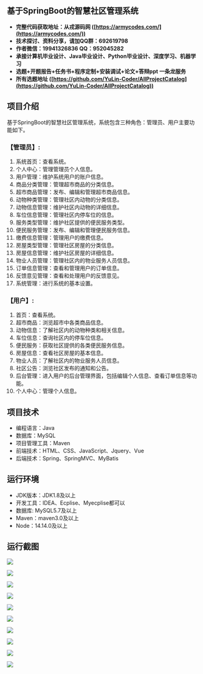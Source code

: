 ## 基于SpringBoot的智慧社区管理系统

- <b>完整代码获取地址：从戎源码网 ([https://armycodes.com/](https://armycodes.com/))</b>
- <b>技术探讨、资料分享，请加QQ群：692619798</b> 
- <b>作者微信：19941326836  QQ：952045282</b> 
- <b>承接计算机毕业设计、Java毕业设计、Python毕业设计、深度学习、机器学习</b>
- <b>选题+开题报告+任务书+程序定制+安装调试+论文+答辩ppt 一条龙服务</b>
- <b>所有选题地址 ([https://github.com/YuLin-Coder/AllProjectCatalog](https://github.com/YuLin-Coder/AllProjectCatalog)) </b>

## 项目介绍
基于SpringBoot的智慧社区管理系统，系统包含三种角色：管理员、用户主要功能如下。

### 【管理员】:
1. 系统首页：查看系统。
2. 个人中心：管理管理员个人信息。
3. 用户管理：维护系统用户的账户信息。
4. 商品分类管理：管理超市商品的分类信息。
5. 超市商品管理：发布、编辑和管理超市商品信息。
6. 动物种类管理：管理社区内动物的分类信息。
7. 动物信息管理：维护社区内动物的详细信息。
8. 车位信息管理：管理社区内停车位的信息。
9. 服务类型管理：维护社区提供的便民服务类型。
10. 便民服务管理：发布、编辑和管理便民服务信息。
11. 缴费信息管理：管理用户的缴费信息。
12. 房屋类型管理：管理社区房屋的分类信息。
13. 房屋信息管理：维护社区房屋的详细信息。
14. 物业人员管理：管理社区内的物业服务人员信息。
15. 订单信息管理：查看和管理用户的订单信息。
16. 反馈意见管理：查看和处理用户的反馈意见。
17. 系统管理：进行系统的基本设置。

### 【用户】:
1. 首页：查看系统。
2. 超市商品：浏览超市中各类商品信息。
3. 动物信息：了解社区内的动物种类和相关信息。
4. 车位信息：查询社区内的停车位信息。
5. 便民服务：获取社区提供的各类便民服务信息。
6. 房屋信息：查看社区房屋的基本信息。
7. 物业人员：了解社区内的物业服务人员信息。
8. 社区公告：浏览社区发布的通知和公告。
9. 后台管理：进入用户的后台管理界面，包括编辑个人信息、查看订单信息等功能。
10. 个人中心：管理个人信息。

## 项目技术
- 编程语言：Java
- 数据库：MySQL
- 项目管理工具：Maven
- 前端技术：HTML、CSS、JavaScript、Jquery、Vue
- 后端技术：Spring、SpringMVC、MyBatis

## 运行环境
- JDK版本：JDK1.8及以上
- 开发工具：IDEA、Ecplise、Myecplise都可以
- 数据库: MySQL5.7及以上
- Maven：maven3.0及以上
- Node：14.14.0及以上

## 运行截图
![](screenshot/1.png)

![](screenshot/2.png)

![](screenshot/3.png)

![](screenshot/4.png)

![](screenshot/5.png)

![](screenshot/6.png)

![](screenshot/7.png)

![](screenshot/8.png)

![](screenshot/9.png)

![](screenshot/10.png)
